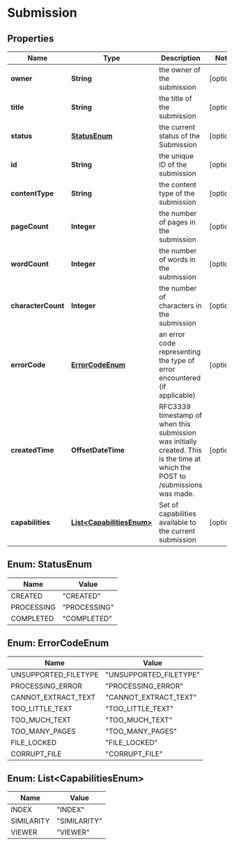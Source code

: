 

# Submission


## Properties

| Name | Type | Description | Notes |
|------------ | ------------- | ------------- | -------------|
|**owner** | **String** | the owner of the submission |  [optional] |
|**title** | **String** | the title of the submission |  [optional] |
|**status** | [**StatusEnum**](#StatusEnum) | the current status of the Submission |  [optional] |
|**id** | **String** | the unique ID of the submission |  [optional] |
|**contentType** | **String** | the content type of the submission |  [optional] |
|**pageCount** | **Integer** | the number of pages in the submission |  [optional] |
|**wordCount** | **Integer** | the number of words in the submission |  [optional] |
|**characterCount** | **Integer** | the number of characters in the submission |  [optional] |
|**errorCode** | [**ErrorCodeEnum**](#ErrorCodeEnum) | an error code representing the type of error encountered (if applicable)  |  [optional] |
|**createdTime** | **OffsetDateTime** | RFC3339 timestamp of when this submission was initially created. This is the time at which the POST to /submissions was made.  |  [optional] |
|**capabilities** | [**List&lt;CapabilitiesEnum&gt;**](#List&lt;CapabilitiesEnum&gt;) | Set of capabilities available to the current submission |  [optional] |



## Enum: StatusEnum

| Name | Value |
|---- | -----|
| CREATED | &quot;CREATED&quot; |
| PROCESSING | &quot;PROCESSING&quot; |
| COMPLETED | &quot;COMPLETED&quot; |



## Enum: ErrorCodeEnum

| Name | Value |
|---- | -----|
| UNSUPPORTED_FILETYPE | &quot;UNSUPPORTED_FILETYPE&quot; |
| PROCESSING_ERROR | &quot;PROCESSING_ERROR&quot; |
| CANNOT_EXTRACT_TEXT | &quot;CANNOT_EXTRACT_TEXT&quot; |
| TOO_LITTLE_TEXT | &quot;TOO_LITTLE_TEXT&quot; |
| TOO_MUCH_TEXT | &quot;TOO_MUCH_TEXT&quot; |
| TOO_MANY_PAGES | &quot;TOO_MANY_PAGES&quot; |
| FILE_LOCKED | &quot;FILE_LOCKED&quot; |
| CORRUPT_FILE | &quot;CORRUPT_FILE&quot; |



## Enum: List&lt;CapabilitiesEnum&gt;

| Name | Value |
|---- | -----|
| INDEX | &quot;INDEX&quot; |
| SIMILARITY | &quot;SIMILARITY&quot; |
| VIEWER | &quot;VIEWER&quot; |



